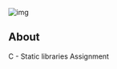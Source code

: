 ![img](https://assets.imaginablefutures.com/media/images/ALX_Logo.max-200x150.png)

## About

C - Static libraries Assignment
